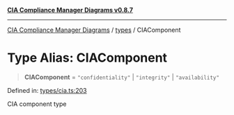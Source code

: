 [**CIA Compliance Manager Diagrams v0.8.7**](../../README.md)

***

[CIA Compliance Manager Diagrams](../../modules.md) / [types](../README.md) / CIAComponent

# Type Alias: CIAComponent

> **CIAComponent** = `"confidentiality"` \| `"integrity"` \| `"availability"`

Defined in: [types/cia.ts:203](https://github.com/Hack23/cia-compliance-manager/blob/c1b03266cad85c2f58531e3fd0aea147fa649ae0/src/types/cia.ts#L203)

CIA component type
